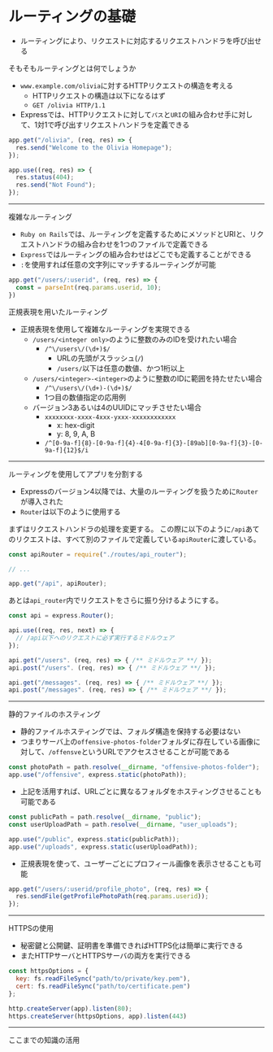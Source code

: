 # ルーティングの基礎

- ルーティングにより、リクエストに対応するリクエストハンドラを呼び出せる

そもそもルーティングとは何でしょうか

- `www.example.com/olivia`に対するHTTPリクエストの構造を考える
  - HTTPリクエストの構造は以下になるはず
  - `GET /olivia HTTP/1.1`
- Expressでは、HTTPリクエストに対して`パス`と`URI`の組み合わせ手に対して、1対1で呼び出すリクエストハンドラを定義できる

```js
app.get("/olivia", (req, res) => {
  res.send("Welcome to the Olivia Homepage");
});

app.use((req, res) => {
  res.status(404);
  res.send("Not Found");
});
```

---

複雑なルーティング

- `Ruby on Rails`では、ルーティングを定義するためにメソッドとURIと、リクエストハンドラの組み合わせを1つのファイルで定義できる
- `Express`ではルーティングの組み合わせはどこでも定義することができる
- `:`を使用すれば任意の文字列にマッチするルーティングが可能

```js
app.get("/users/:userid", (req, res) => {
  const = parseInt(req.params.userid, 10);
})
```

正規表現を用いたルーティング

- 正規表現を使用して複雑なルーティングを実現できる
  - `/users/<integer only>`のように整数のみのIDを受けれたい場合
    - `/^\/users\/(\d+)$/`
      - URLの先頭がスラッシュ(`/`)
      - `/users/`以下は任意の数値、かつ1桁以上
  - `/users/<integer>-<integer>`のように整数のIDに範囲を持たせたい場合
    - `/^\/users\/(\d+)-(\d+)$/`
    - 1つ目の数値指定の応用例
  - バージョン3あるいは4のUUIDにマッチさせたい場合
    - `xxxxxxxx-xxxx-4xxx-yxxx-xxxxxxxxxxxx`
      - x: hex-digit
      - y: 8, 9, A, B
    - `/^[0-9a-f]{8}-[0-9a-f]{4}-4[0-9a-f]{3}-[89ab][0-9a-f]{3}-[0-9a-f]{12}$/i`

---

ルーティングを使用してアプリを分割する

- Expressのバージョン4以降では、大量のルーティングを扱うために`Router`が導入された
- `Router`は以下のように使用する

まずはリクエストハンドラの処理を変更する。
この際に以下のように`/api`あてのリクエストは、すべて別のファイルで定義している`apiRouter`に渡している。

```js
const apiRouter = require("./routes/api_router");

// ...

app.get("/api", apiRouter);
```

あとは`api_router`内でリクエストをさらに振り分けるようにする。

```js
const api = express.Router();

api.use((req, res, next) => {
  // /api以下へのリクエストに必ず実行するミドルウェア
});

api.get("/users". (req, res) => { /** ミドルウェア **/ });
api.post("/users". (req, res) => { /** ミドルウェア **/ });

api.get("/messages". (req, res) => { /** ミドルウェア **/ });
api.post("/messages". (req, res) => { /** ミドルウェア **/ });
```

---

静的ファイルのホスティング

- 静的ファイルホスティングでは、フォルダ構造を保持する必要はない
- つまりサーバ上の`offensive-photos-folder`フォルダに存在している画像に対して、`/offensve`というURLでアクセスさせることが可能である

```js
const photoPath = path.resolve(__dirname, "offensive-photos-folder");
app.use("/offensive", express.static(photoPath));
```

- 上記を活用すれば、URLごとに異なるフォルダをホスティングさせることも可能である

```js
const publicPath = path.resolve(__dirname, "public");
const userUploadPath = path.resolve(__dirname, "user_uploads");

app.use("/public", express.static(publicPath));
app.use("/uploads", express.static(userUploadPath));
```

- 正規表現を使って、ユーザーごとにプロフィール画像を表示させることも可能

```js
app.get("/users/:userid/profile_photo", (req, res) => {
  res.sendFile(getProfilePhotoPath(req.params.userid));
});
```

---

HTTPSの使用

- 秘密鍵と公開鍵、証明書を準備できればHTTPS化は簡単に実行できる
- またHTTPサーバとHTTPSサーバの両方を実行できる

```js
const httpsOptions = {
  key: fs.readFileSync("path/to/private/key.pem"),
  cert: fs.readFileSync("path/to/certificate.pem")
};

http.createServer(app).listen(80);
https.createServer(httpsOptions, app).listen(443)
```

---

ここまでの知識の活用



